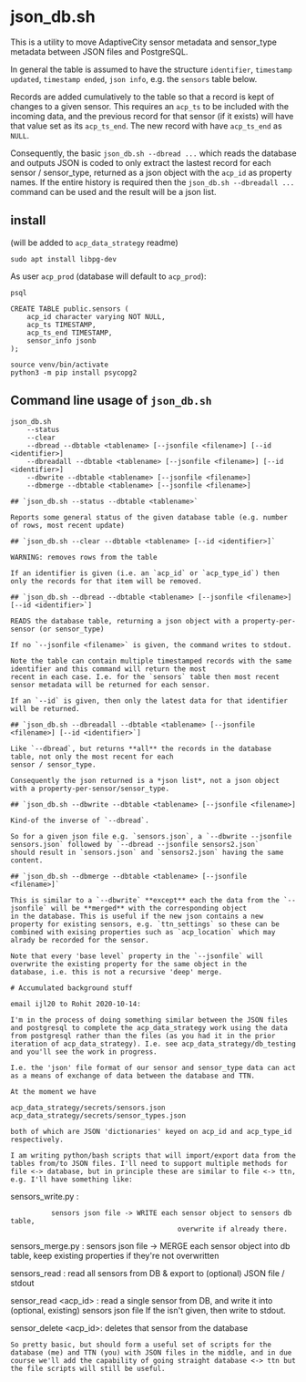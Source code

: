 # json_db.sh

This is a utility to move AdaptiveCity sensor metadata and sensor_type metadata between JSON files and PostgreSQL.

In general the table is assumed to have the structure `identifier`, `timestamp updated`, `timestamp ended`, `json info`, e.g.
the `sensors` table below.

Records are added cumulatively to the table so that a record is kept of changes to a given sensor. This requires an `acp_ts`
to be included with the incoming data, and the previous record for that sensor (if it exists) will have that value set as
its `acp_ts_end`. The new record with have `acp_ts_end` as `NULL`.

Consequently, the basic `json_db.sh --dbread ...` which reads the database and outputs JSON is coded to only extract the lastest
record for each sensor / sensor_type, returned as a json object with the `acp_id` as property names. If the entire history is
required then the `json_db.sh --dbreadall ...` command can be used and the result will be a json list.

## install

(will be added to `acp_data_strategy` readme)

```
sudo apt install libpg-dev
```

As user `acp_prod` (database will default to `acp_prod`):

```
psql

CREATE TABLE public.sensors (
    acp_id character varying NOT NULL,
    acp_ts TIMESTAMP,
    acp_ts_end TIMESTAMP,
    sensor_info jsonb
);

```

```
source venv/bin/activate
python3 -m pip install psycopg2
```

## Command line usage of `json_db.sh`

```
json_db.sh
    --status
    --clear
    --dbread --dbtable <tablename> [--jsonfile <filename>] [--id <identifier>]
    --dbreadall --dbtable <tablename> [--jsonfile <filename>] [--id <identifier>]
    --dbwrite --dbtable <tablename> [--jsonfile <filename>]
    --dbmerge --dbtable <tablename> [--jsonfile <filename>]

## `json_db.sh --status --dbtable <tablename>`

Reports some general status of the given database table (e.g. number of rows, most recent update)

## `json_db.sh --clear --dbtable <tablename> [--id <identifier>]`

WARNING: removes rows from the table

If an identifier is given (i.e. an `acp_id` or `acp_type_id`) then only the records for that item will be removed.

## `json_db.sh --dbread --dbtable <tablename> [--jsonfile <filename>] [--id <identifier>`]

READS the database table, returning a json object with a property-per-sensor (or sensor_type)

If no `--jsonfile <filename>` is given, the command writes to stdout.

Note the table can contain multiple timestamped records with the same identifier and this command will return the most
recent in each case. I.e. for the `sensors` table then most recent sensor metadata will be returned for each sensor.

If an `--id` is given, then only the latest data for that identifier will be returned.

## `json_db.sh --dbreadall --dbtable <tablename> [--jsonfile <filename>] [--id <identifier>`]

Like `--dbread`, but returns **all** the records in the database table, not only the most recent for each
sensor / sensor_type.

Consequently the json returned is a *json list*, not a json object with a property-per-sensor/sensor_type.

## `json_db.sh --dbwrite --dbtable <tablename> [--jsonfile <filename>]

Kind-of the inverse of `--dbread`.

So for a given json file e.g. `sensors.json`, a `--dbwrite --jsonfile sensors.json` followed by `--dbread --jsonfile sensors2.json`
should result in `sensors.json` and `sensors2.json` having the same content.

## `json_db.sh --dbmerge --dbtable <tablename> [--jsonfile <filename>]`

This is similar to a `--dbwrite` **except** each the data from the `--jsonfile` will be **merged** with the corresponding object
in the database. This is useful if the new json contains a new property for existing sensors, e.g. `ttn_settings` so these can be
combined with exising properties such as `acp_location` which may alrady be recorded for the sensor.

Note that every 'base level` property in the `--jsonfile` will overwrite the existing property for the same object in the
database, i.e. this is not a recursive 'deep' merge.

# Accumulated background stuff

email ijl20 to Rohit 2020-10-14:

I'm in the process of doing something similar between the JSON files and postgresql to complete the acp_data_strategy work using the data from postgresql rather than the files (as you had it in the prior iteration of acp_data_strategy). I.e. see acp_data_strategy/db_testing and you'll see the work in progress.

I.e. the 'json' file format of our sensor and sensor_type data can act as a means of exchange of data between the database and TTN.

At the moment we have

acp_data_strategy/secrets/sensors.json
acp_data_strategy/secrets/sensor_types.json

both of which are JSON 'dictionaries' keyed on acp_id and acp_type_id respectively.

I am writing python/bash scripts that will import/export data from the tables from/to JSON files. I'll need to support multiple methods for file <-> database, but in principle these are similar to file <-> ttn, e.g. I'll have something like:
```
sensors_write.py <sensors json file name>:

              sensors json file -> WRITE each sensor object to sensors db table,
                                             overwrite if already there.

sensors_merge.py <sensors json file name>:
              sensors json file -> MERGE each sensor object into db table,
                                              keep existing properties if they're not overwritten

sensors_read <sensors json file name>:
              read all sensors from DB & export to (optional) JSON file / stdout

sensor_read <acp_id> <sensors json file name>:
             read a single sensor from DB, and write it into (optional, existing) sensors json file
             If the <sensor json file> isn't given, then write to stdout.

sensor_delete <acp_id>:
             deletes that sensor from the database
```
So pretty basic, but should form a useful set of scripts for the database (me) and TTN (you) with JSON files in the middle, and in due course we'll add the capability of going straight database <-> ttn but the file scripts will still be useful.

